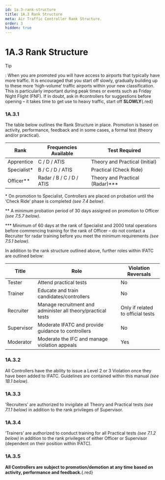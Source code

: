 ```yaml
---
id: 1a.3-rank-structure
title: 1A.3 Rank Structure
meta: Air Traffic Controller Rank Structure.
order: 3
hidden: true
---
```


# 1A.3  Rank Structure

 

Tip

: When you are promoted you will have access to airports that typically have more traffic. It is encouraged that you start off slowly, gradually building up to these more ‘high-volume’ traffic airports within your new classification. This is particularly important during peak times or events such as Friday Night Flight (FNF). If in doubt, ask in #controllers for suggestions before opening – it takes time to get use to heavy traffic, start off **SLOWLY**{.red}

 

### 1A.3.1    

The table below outlines the Rank Structure in place. Promotion is based on activity, performance, feedback and in some cases, a formal test (theory and/or practical).

 

| **Rank**    | **Frequencies  Available** | **Test  Required**              |
| ----------- | -------------------------- | ------------------------------- |
| Apprentice  | C / D / ATIS               | Theory and Practical (Initial)  |
| Specialist* | B / C / D / ATIS           | Practical (Check Ride)          |
| Officer**   | Radar / B / C / D / ATIS   | Theory and Practical (Radar)*** |

\* On promotion to Specialist, Controllers are placed on probation until the ‘Check Ride’ phase is completed *(see 7.4 below)*.

** A minimum probation period of 30 days assigned on promotion to Officer *(see 7.5.7 below).*

*** Minimum of 60 days at the rank of Specialist and 2000 total operations before commencing training for the rank of Officer – do not contact a Recruiter for radar training before you meet the minimum requirements *(see 7.5.1 below).*

 

In addition to the rank structure outlined above, further roles within IFATC are outlined below:



| Title      | Role                                     | Violation Reversals               |
| ---------- | ---------------------------------------- | --------------------------------- |
| Tester     | Attend practical tests                   | No                                |
| Trainer    | Educate and train candidates/controllers | No                                |
| Recruiter  | Manage recruitment and administer all theory/practical tests | Only if related to official tests |
| Supervisor | Moderate IFATC and provide guidance to controllers | No                                |
| Moderator  | Moderate the IFC and manage violation appeals | Yes                               |



### 1A.3.2    

All Controllers have the ability to issue a Level 2 or 3 Violation once they have been added to IFATC. Guidelines are contained within this manual *(see 1B.1 below).*



### 1A.3.3    

'Recruiters’ are authorized to invigilate all Theory and Practical tests *(see 7.1.1 below)* in addition to the rank privileges of Supervisor.



### 1A.3.4     

‘Trainers’ are authorized to conduct training for all Practical tests *(see 7.1.2 below)* in addition to the rank privileges of either Officer or Supervisor (dependent on their position within IFATC).



### 1A.3.5    

**All Controllers are subject to promotion/demotion at any time based on activity, performance and feedback.**{.red}

 